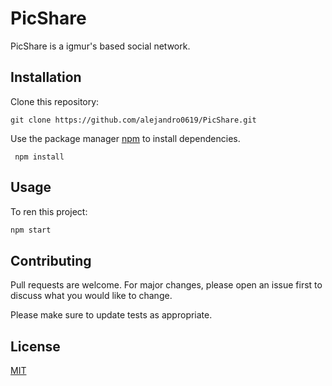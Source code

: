 # PicShare

PicShare is a igmur's based social network.

## Installation

Clone this repository:
```
git clone https://github.com/alejandro0619/PicShare.git
```
Use the package manager [npm](https://www.npmjs.com) to install dependencies.

```bash:
 npm install
```

## Usage
To ren this project:
```bash
npm start
```

## Contributing
Pull requests are welcome. For major changes, please open an issue first to discuss what you would like to change.

Please make sure to update tests as appropriate.
 
## License
[MIT](https://choosealicense.com/licenses/mit/)
